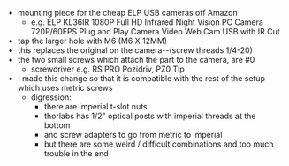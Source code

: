 - mounting piece for the cheap ELP USB cameras off Amazon
  - e.g. ELP KL36IR 1080P Full HD Infrared Night Vision PC Camera 720P/60FPS Plug and Play Camera Video Web Cam USB with IR Cut
- tap the larger hole with M6 (M6 X 12MM)
- this replaces the original on the camera--(screw threads 1/4-20)
- the two small screws which attach the part to the camera, are #0
  - screwdriver e.g. RS PRO Pozidriv, PZ0 Tip
- I made this change so that it is compatible with the rest of the setup which uses metric screws
    - digression:
      - there are imperial t-slot nuts
      - thorlabs has 1/2" optical posts with imperial threads at the bottom
      - and screw adapters to go from metric to imperial
      - but there are some weird / difficult combinations and too much trouble in the end

